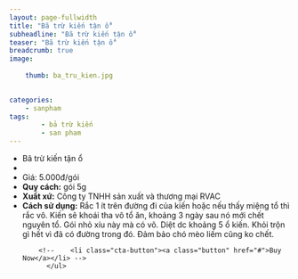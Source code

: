 ```yaml
---
layout: page-fullwidth
title: "Bã trừ kiến tận ổ"
subheadline: "Bã trừ kiến tận ổ"
teaser: "Bã trừ kiến tận ổ"
breadcrumb: true
image:
   
    thumb: ba_tru_kien.jpg

    
categories:
    - sanpham
tags:
        - bả trừ kiến
        - san pham
---
```

<!--more-->

<div class="row t60">
          <ul class="pricing-table">
            <li class="title">Bã trừ kiến tận ổ</li>
            <li class="bullet-item"><a href=""><img src="{{ site.urlimg }}ba_tru_kien.jpg" alt=""></a></li>
            <li class="price">Giá: 5.000đ/gói</li>
            <li class="bullet-item"><b>Quy cách:</b> gói 5g</li>
            <li class="bullet-item"><b>Xuất xứ:</b> Công ty TNHH sản xuất và thương mại RVAC</li>
            <li class="bullet-item"><b>Cách sử dụng:</b> Rắc 1 ít trên đường đi của kiến hoặc nếu thấy miệng tổ thì rắc vô. Kiến sẽ khoái tha vô tổ ăn, khoảng 3 ngày sau nó mới chết nguyên tổ. Gói nhỏ xíu này mà có võ. Diệt dc khoảng 5 ổ kiến. Khỏi trộn gì hết vì đã có đường trong đó. Đảm bảo chó mèo liếm cũng ko chết.</li>
           

        <!--    <li class="cta-button"><a class="button" href="#">Buy Now</a></li> -->
          </ul>
</div>
